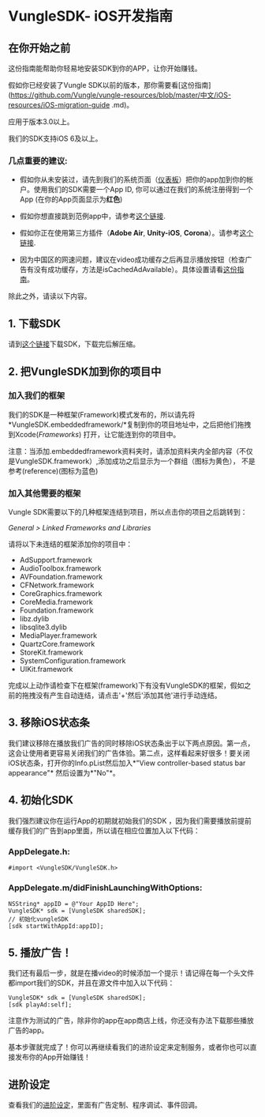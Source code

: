 # VungleSDK- iOS开发指南

## 在你开始之前

这份指南能帮助你轻易地安装SDK到你的APP，让你开始赚钱。

假如你已经安装了Vungle SDK以前的版本，那你需要看[这份指南](https://github.com/Vungle/vungle-resources/blob/master/中文/iOS-resources/iOS-migration-guide .md)。

应用于版本3.0以上。

我们的SDK支持iOS 6及以上。


### 几点重要的建议:

* 假如你从未安装过，请先到我们的系统页面（[仪表板](https://v.vungle.com/dashboard/login)）把你的app加到你的帐户。使用我们的SDK需要一个App ID, 你可以通过在我们的系统注册得到一个App (在你的App页面显示为**红色**)

* 假如你想直接跳到范例app中，请参考[这个链接](https://github.com/Vungle/publisher-sample-ios/tree/master).

* 假如你正在使用第三方插件（**Adobe Air**, **Unity-iOS**, **Corona**）。请参考[这个链接](https://v.vungle.com/dev/plugins).
* 因为中国区的网速问题，建议在video成功缓存之后再显示播放按钮（检查广告有没有成功缓存，方法是isCachedAdAvailable）。具体设置请看[这份指南](https://github.com/Vungle/vungle-resources/blob/master/中文/iOS/iOS-advanced-settings.md)。

除此之外，请读以下内容。

## 1. 下载SDK

请到[这个链接](https://v.vungle.com/dev/ios)下载SDK，下载完后解压缩。

## 2. 把VungleSDK加到你的项目中

### 加入我们的框架

我们的SDK是一种框架(Framework)模式发布的，所以请先将*VungleSDK.embeddedframework/*复制到你的项目地址中，之后把他们拖拽到Xcode(*Frameworks*) 打开，让它能连到你的项目中。

注意：当添加.embeddedframework资料夹时，请添加资料夹内全部内容（不仅是VungleSDK.framework）,添加成功之后显示为一个群组（图标为黄色）， 不是参考(reference)(图标为蓝色)

### 加入其他需要的框架

Vungle SDK需要以下的几种框架连结到项目，所以点击你的项目之后跳转到：

*General > Linked Frameworks and Libraries*

请将以下未连结的框架添加你的项目中：

* AdSupport.framework
* AudioToolbox.framework
* AVFoundation.framework
* CFNetwork.framework
* CoreGraphics.framework
* CoreMedia.framework
* Foundation.framework
* libz.dylib
* libsqlite3.dylib
* MediaPlayer.framework
* QuartzCore.framework
* StoreKit.framework
* SystemConfiguration.framework
* UIKit.framework

完成以上动作请检查下在框架(framework)下有没有VungleSDK的框架，假如之前的拖拽没有产生自动连结，请点击'+'然后'添加其他'进行手动连结。

## 3. 移除iOS状态条

我们建议移除在播放我们广告的同时移除iOS状态条出于以下两点原因。第一点，这会让使用者更容易关闭我们的广告体验。第二点，这样看起来好很多！要关闭iOS状态条，打开你的Info.pList然后加入*"View controller-based status bar appearance"* 然后设置为*"No"*。

## 4. 初始化SDK

我们强烈建议你在运行App的初期就初始我们的SDK ，因为我们需要播放前提前缓存我们的广告到app里面，所以请在相应位置加入以下代码：

### AppDelegate.h:

`#import <VungleSDK/VungleSDK.h>`

### AppDelegate.m/didFinishLaunchingWithOptions:

```objc
NSString* appID = @"Your AppID Here";
VungleSDK* sdk = [VungleSDK sharedSDK];
// 初始化vungleSDK
[sdk startWithAppId:appID];
```

## 5. 播放广告！

我们还有最后一步，就是在播video的时候添加一个提示！请记得在每一个头文件都import我们的SDK，并且在源文件中加入以下代码：

```objc
VungleSDK* sdk = [VungleSDK sharedSDK];
[sdk playAd:self];
```

注意作为测试的广告，除非你的app在app商店上线，你还没有办法下载那些播放广告的app。

基本步骤就完成了！你可以再继续看我们的进阶设定来定制服务，或者你也可以直接发布你的App开始赚钱！


## 进阶设定

查看我们的[进阶设定](https://github.com/Vungle/vungle-resources/blob/master/中文/iOS-resources/iOS-advanced-settings.md)，里面有广告定制、程序调试、事件回调。


